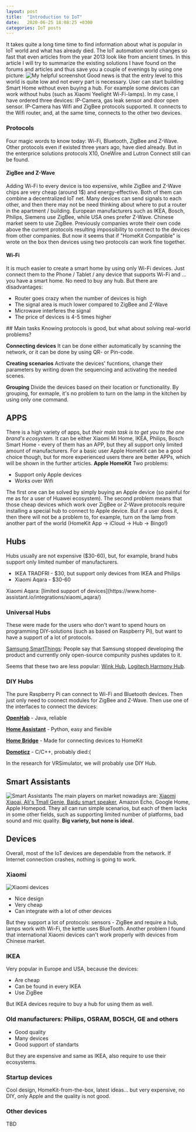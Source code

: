 ```yaml
---
layout: post
title:  "Introduction to IoT"
date:   2020-06-25 18:08:25 +0300
categories: IoT posts
---
```

It takes quite a long time time to find information about what is popular in IoT world and what has already died. The IoT automation world changes so fast that even articles from the year 2013 look like from ancient times. In this article I will try to summarize the existing solutions I have found on the forums and articles and thus save you a couple of evenings by using one picture:
![My helpful screenshot](/files/IoT-World.jpg)
Good news is that the entry level to this world is quite low and not every part is necessary. User can start building Smart Home without even  buying a hub. For example some devices can work without hubs (such as Xiaomi Yeelight Wi-Fi-lamps).
In my case, I have ordered three devices: IP-Camera, gas leak sensor and door open sensor. IP-Camera has Wifi and ZigBee protocols supported. It connects to the Wifi router, and, at the same time, connects to the other two devices.

### Protocols
Four magic words to know today: Wi-Fi, Bluetooth, ZigBee and Z-Wave. Other protocols even if existed three years ago, have died already. But in the enterprice solutions protocols X10, OneWire and Lutron Connect still can be found.
#### ZigBee and Z-Wave
Adding Wi-Fi to every device is too expensive, while ZigBee and Z-Wave chips are very cheap (around 1$) and energy-effective. Both of them can combine a decentralized IoT net. Many devices can send signals to each other, and then there may not be need thinking about where to put a router in the apartment / building.
European manufacturers such as IKEA, Bosch, Philips, Siemens use ZigBee, while USA ones prefer Z-Wave. Chinese market seem to use ZigBee. Previously companies wrote their own code above the current protocols resulting impossibility to connect to the devices from other companies. But now it seems that if "HomeKit Compatible" is wrote on the box then devices using two protocols can work fine together.
#### Wi-Fi
It is much easier to create a smart home by using only Wi-Fi devices. Just connect them to the Phone / Tablet / any device that supports Wi-Fi and ... you have a smart home. No need to buy any hub. But there are disadvantages:
<ul>
    <li>Router goes crazy when the number of devices is high</li>
    <li>The signal area is much lower compared to ZigBee and Z-Wave</li>
    <li>Microwave interferes the signal</li>
    <li>The price of devices is 4-5 times higher</li>
</ul>
## Main tasks
Knowing protocols is good, but what about solving real-world problems?

<strong>Connecting devices</strong> It can be done either automatically by scanning the network, or it can be done by using QR- or Pin-code.

<strong>Creating scenarios</strong> Activate the devices' fucntions, change their parameters by writing down the sequencing and activating the needed scenes.

<strong>Grouping</strong> Divide the devices based on their location or functionality. By grouping, for exmaple, it's no problem to turn on the lamp in the kitchen by using only one command.
## APPS
There is a high variety of apps, but <em>their main task is to get you to the one brand's ecosystem.</em> It can be either Xiaomi Mi Home, IKEA, Philips, Bosch Smart Home - every of them has an APP, but they all support only limited amount of manufacturers. For a basic user Apple HomeKit can be a good choice though, but for more experienced users there are better APPs, which will be shown in the further articles.
<strong>Apple HomeKit</strong> Two problems:
<ul>
    <li>Support only Apple devices</li>
    <li>Works over Wifi</li>
</ul>
The first one can be solved by simply buying an Apple device (so painful for me as for a user of Huawei ecosystem). The second problem means that those cheap devices which work over ZigBee or Z-Wave protocols require installing a special hub to connect to Apple device. But if a user does it, then there will not be a problem to, for example, turn on the lamp from another part of the world (HomeKit App -> iCloud -> Hub -> Bingo!)

## Hubs
Hubs usually are not expensive ($30-60), but, for example, brand hubs support only limited number of manufacturers.
<ul>
    <li>IKEA TRADFRI - $30, but support only devices from IKEA and Philips</li>
    <li>Xiaomi Aqara - $30-60</li>
</ul>
Xiaomi Aqara: [limited support of devices](https://www.home-assistant.io/integrations/xiaomi_aqara/)

### Universal Hubs
These were made for the users who don't want to spend hours on programming DIY-solutions (such as based on Raspberry Pi), but want to have a support of a lot of protocols. 

[Samsung SmartThings](https://www.smartthings.com/): People say that Samsung stopped developing the product and currently only open-source compunity pushes updates to it.

Seems that these two are less popular: [Wink Hub](https://www.wink.com/products/wink-hub/), [Logitech Harmony Hub](https://www.logitech.com/en-us/product/harmony-hub).

### DIY Hubs
The pure Raspberry Pi can connect to Wi-Fi and Bluetooth devices. Then just only need to coonect modules for ZigBee and Z-Wave.
Then use one of the interfaces to connect the devices:

[<strong>OpenHab</strong>](https://www.openhab.org/) - Java, reliable

[<strong>Home Assistant</strong>](https://www.home-assistant.io/) - Python, easy and flexible

[<strong>Home Bridge</strong>](https://homebridge.io/) - Made for connecting devices to HomeKit

[<strong>Domoticz</strong>](https://www.domoticz.com/) - C/C++, probably died:(

In the research for VRSimulator, we will probably use DIY Hub.

## Smart Assistants

![Smart Assistants](/files/south-park-smart-home.jpg)
The main players on market nowadays are: [Xiaomi Xiaoai, Ali's Tmall Genie, Baidu smart speaker](https://medium.com/voiceui/price-wars-in-chinas-smart-speaker-market-b4cf4961940b), Amazon Echo, Google Home, Apple Homepod.
They all can run simple scenarios, but each of them lacks in some other fields, such as supporting limited number of platforms, bad sound and mic quality.
<strong>Big variety, but none is ideal.</strong>

## Devices

Overall, most of the IoT devices are dependable from the network. If Internet connection crashes, nothing is going to work. 

### Xiaomi

![Xiaomi devices](/files/Introduction-to-iot-xiaomi-devices.jpeg)
<ul>
    <li>Nice design</li>
    <li>Very cheap</li>
    <li>Can integrate with a lot of other devices</li>
</ul>
But they support a lot of protocols: sensors - ZigBee and require a hub, lamps work with Wi-Fi, the kettle uses BlueTooth. Another problem I found that international Xiaomi devices can't work properly with devices from Chinese market.

### IKEA

Very popular in Europe and USA, because the devices:
<ul>
    <li>Are cheap</li>
    <li>Can be found in every IKEA</li>
    <li>Use ZigBee</li>
</ul>
But IKEA devices require to buy a hub for using them as well.

### Old manufacturers: Philips, OSRAM, BOSCH, GE and others

<ul>
    <li>Good quality</li>
    <li>Many devices</li>
    <li>Good support of standarts</li>
</ul>

But they are expensive and same as IKEA, also require to use their ecosystems.

### Startup devices

Cool design, HomeKit-from-the-box, latest ideas... but very expensive, no DIY, only Apple and the quality is not good.

### Other devices
TBD








            